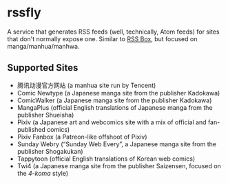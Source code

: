 # rssfly

A service that generates RSS feeds (well, technically, Atom feeds) for sites that don't normally expose one.
Similar to [RSS Box][rssbox], but focused on manga/manhua/manhwa.

## Supported Sites

- 腾讯动漫官方网站 (a manhua site run by Tencent)
- Comic Newtype (a Japanese manga site from the publisher Kadokawa)
- ComicWalker (a Japanese manga site from the publisher Kadokawa)
- MangaPlus (official English translations of Japanese manga from the publisher Shueisha)
- Pixiv (a Japanese art and webcomics site with a mix of official and fan-published comics)
- Pixiv Fanbox (a Patreon-like offshoot of Pixiv)
- Sunday Webry (“Sunday Web Every”, a Japanese manga site from the publisher Shogakukan)
- Tappytoon (official English translations of Korean web comics)
- Twi4 (a Japanese manga site from the publisher Saizensen, focused on the *4-koma* style)

[rssbox]: https://github.com/stefansundin/rssbox
